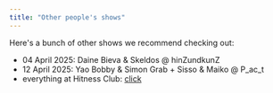 ```yaml
---
title: "Other people's shows"
---
```


Here's a bunch of other shows we recommend checking out:

- 04 April 2025: Daine Bieva & Skeldos @ hinZundkunZ
- 12 April 2025: Yao Bobby & Simon Grab + Sisso & Maiko @ P_ac_t
- everything at Hitness Club: [click](https://hitness.club/events)
